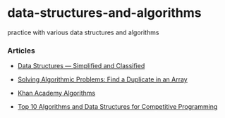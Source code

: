 # data-structures-and-algorithms
practice with various data structures and algorithms
### Articles
- [Data Structures — Simplified and Classified](https://towardsdatascience.com/data-structures-simplified-and-classified-e0c1e304436b)
- [Solving Algorithmic Problems: Find a Duplicate in an Array](https://medium.com/solvingalgo/solving-algorithmic-problems-find-a-duplicate-in-an-array-3d9edad5ad41)

- [Khan Academy Algorithms](https://www.khanacademy.org/computing/computer-science/algorithms)

- [Top 10 Algorithms and Data Structures for Competitive Programming](https://www.geeksforgeeks.org/top-algorithms-and-data-structures-for-competitive-programming/)

